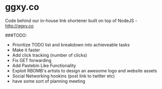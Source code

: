 ggxy.co
=======

Code behind our in-house link shortener built on top of NodeJS - http://ggxy.co

###TODO:
- Prioritize TODO list and breakdown into achieveable tasks
- Make it faster
- Add click tracking (number of clicks)
- Fix GET forwarding
- Add Pastebin Like Functionality
- Exploit RBOMB's artists to design an awesome logo and website assets
- Social Networking hookins (post link to twitter etc)
- have some sort of planning meeting
